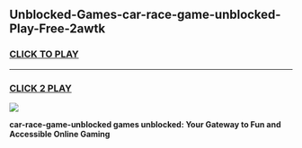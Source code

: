 
## Unblocked-Games-car-race-game-unblocked-Play-Free-2awtk
<h3>
<a href="https://premium76.site?title=car-race-game-unblocked&ref=15A">CLICK TO PLAY</a></h3>
<hr>

<h3>
<a href="https://premium76.site?title=car-race-game-unblocked&ref=15A">CLICK 2 PLAY</a>
  
</h3>

<a href="https://premium76.site?title=car-race-game-unblocked&ref=15A"><img src="https://clearcache.store/games.png"></a>


**car-race-game-unblocked games unblocked: Your Gateway to Fun and Accessible Online Gaming**
